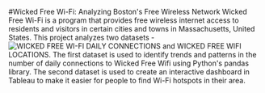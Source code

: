 #Wicked Free Wi-Fi: Analyzing Boston's Free Wireless Network
Wicked Free Wi-Fi is a program that provides free wireless internet access to residents and visitors in certain cities and towns in Massachusetts, United States. This project analyzes two datasets - ![WICKED FREE WI-FI DAILY CONNECTIONS](https://data.boston.gov/dataset/wicked-free-wi-fi-daily-connections)
 and WICKED FREE WIFI LOCATIONS. The first dataset is used to identify trends and patterns in the number of daily connections to Wicked Free Wifi using Python's pandas library. The second dataset is used to create an interactive dashboard in Tableau to make it easier for people to find Wi-Fi hotspots in their area.


